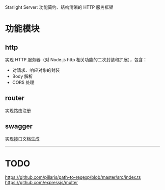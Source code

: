 Starlight Server: 功能简约、结构清晰的 HTTP 服务框架

# 功能模块

## http

实现 HTTP 服务器（对 Node.js http 相关功能的二次封装和扩展），包含：

- 对请求、响应对象的封装
- Body 解析
- CORS 处理

## router

实现路由注册

## swagger

实现接口文档生成

---

# TODO

https://github.com/pillarjs/path-to-regexp/blob/master/src/index.ts
https://github.com/expressjs/multer
